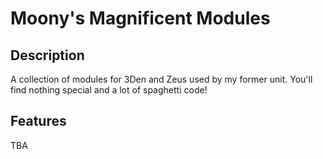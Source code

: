 # Moony's Magnificent Modules

## Description
A collection of modules for 3Den and Zeus used by my former unit. You'll find nothing special and a lot of spaghetti code!

## Features
TBA
